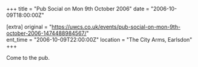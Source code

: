 +++
title = "Pub Social on Mon 9th October 2006"
date = "2006-10-09T18:00:00Z"

[extra]
original = "https://uwcs.co.uk/events/pub-social-on-mon-9th-october-2006-1474488984567/"    
ent_time = "2006-10-09T22:00:00Z"
location = "The City Arms, Earlsdon"
+++

Come to the pub.


